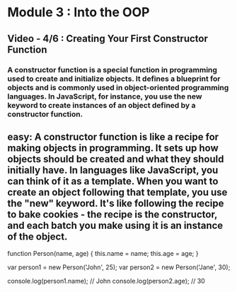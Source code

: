 # Module 3 : Into the OOP

## Video - 4/6 : Creating Your First Constructor Function

### A constructor function is a special function in programming used to create and initialize objects. It defines a blueprint for objects and is commonly used in object-oriented programming languages. In JavaScript, for instance, you use the new keyword to create instances of an object defined by a constructor function.


## easy: A constructor function is like a recipe for making objects in programming. It sets up how objects should be created and what they should initially have. In languages like JavaScript, you can think of it as a template. When you want to create an object following that template, you use the "new" keyword. It's like following the recipe to bake cookies - the recipe is the constructor, and each batch you make using it is an instance of the object.

function Person(name, age) {
this.name = name;
this.age = age;
}

var person1 = new Person('John', 25);
var person2 = new Person('Jane', 30);

console.log(person1.name); // John
console.log(person2.age); // 30
